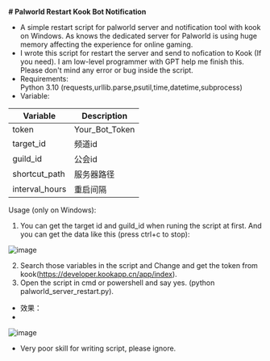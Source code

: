 **# Palworld Restart Kook Bot Notification**
* A simple restart script for palworld server and notification tool with kook on Windows. As knows the dedicated server for Palworld is using huge memory affecting the experience for online gaming.  
* I wrote this script for restart the server and send to nofication to Kook (If you need). I am low-level programmer with GPT help me finish this. Please don't mind any error or bug inside the script.  
* Requirements:  
Python 3.10 (requests,urllib.parse,psutil,time,datetime,subprocess)  
* Variable:

| Variable | Description |
| --- | --- |
| token | Your_Bot_Token |
| target_id | 频道id |
| guild_id | 公会id |
| shortcut_path | 服务器路径 |
| interval_hours | 重启间隔 |

Usage (only on Windows):
1. You can get the target id and guild_id when runing the script at first. And you can get the data like this (press ctrl+c to stop):

![image](https://github.com/wtfllix/palworldrestartkook/assets/118681340/f5454e64-729e-42c5-a990-c05e6bb27dde)

2. Search those variables in the script and Change and get the token from kook(https://developer.kookapp.cn/app/index).
3. Open the script in cmd or powershell and say yes. (python palworld_server_restart.py).


* 效果：
* 
![image](https://github.com/wtfllix/palworldrestartkook/assets/118681340/e36dcc3f-c87f-4717-83f2-df3b4cc5e82b)



* Very poor skill for writing script, please ignore.
  
